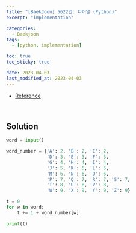 ```yaml
---
title: "[BaekJoon] 5622번: 다이얼 (Python)"
excerpt: "implementation"

categories:
  - Baekjoon
tags:
  - [python, implementation]

toc: true
toc_sticky: true

date: 2023-04-03
last_modified_at: 2023-04-03
---
```


- [Reference](https://www.acmicpc.net/problem/5622)

<br>

## Solution

```python
word = input()

word_number = {'A': 2, 'B': 2, 'C': 2,
               'D': 3, 'E': 3, 'F': 3,
               'G': 4, 'H': 4, 'I': 4,
               'J': 5, 'K': 5, 'L': 5,
               'M': 6, 'N': 6, 'O': 6,
               'P': 7, 'Q': 7, 'R': 7, 'S': 7,
               'T': 8, 'U': 8, 'V': 8,
               'W': 9, 'X': 9, 'Y': 9, 'Z': 9}

t = 0
for w in word:
    t += 1 + word_number[w]

print(t)
```